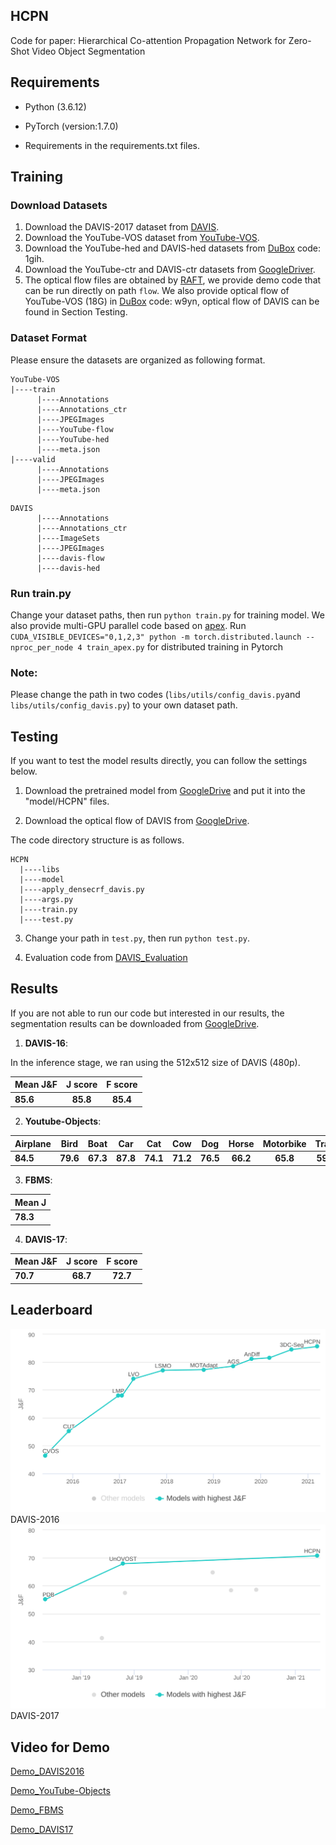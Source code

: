 ## HCPN
Code for paper: Hierarchical Co-attention Propagation Network for Zero-Shot Video Object Segmentation

## Requirements
- Python (3.6.12)

- PyTorch (version:1.7.0) 

- Requirements in the requirements.txt files.


## Training
### Download Datasets
1. Download the DAVIS-2017 dataset from [DAVIS](https://data.vision.ee.ethz.ch/csergi/share/davis/DAVIS-2017-Unsupervised-trainval-480p.zip).
2. Download the YouTube-VOS dataset from [YouTube-VOS](https://youtube-vos.org/dataset/).
3. Download the YouTube-hed and DAVIS-hed datasets from [DuBox](https://dubox.com/s/1tA7075RgnKtLRQdpIMFCsg) code: 1gih.
4. Download the YouTube-ctr and DAVIS-ctr datasets from [GoogleDriver](https://drive.google.com/drive/folders/1GspmMlDQA4pyheiBU62RYuKzho2x_YS7?usp=sharing).
5. The optical flow files are obtained by [RAFT](https://github.com/princeton-vl/RAFT), we provide demo code that can be run directly on path ```flow```.
We also provide optical flow of YouTube-VOS (18G) in [DuBox](https://dubox.com/s/1TDIU_cY218Ygc3q86JM-fQ) code: w9yn, 
   optical flow of DAVIS can be found in Section Testing.
### Dataset Format
Please ensure the datasets are organized as following format. 
```
YouTube-VOS
|----train
      |----Annotations
      |----Annotations_ctr
      |----JPEGImages
      |----YouTube-flow
      |----YouTube-hed
      |----meta.json
|----valid
      |----Annotations
      |----JPEGImages
      |----meta.json
```

```
DAVIS
      |----Annotations
      |----Annotations_ctr
      |----ImageSets
      |----JPEGImages
      |----davis-flow
      |----davis-hed
```
### Run train.py
Change your dataset paths, then run ```python train.py``` for training model.
We also provide multi-GPU parallel code based on [apex](https://github.com/NVIDIA/apex).
Run ```CUDA_VISIBLE_DEVICES="0,1,2,3" python -m torch.distributed.launch --nproc_per_node 4 train_apex.py``` for distributed training in Pytorch
### Note: 
Please change the path in two codes (```libs/utils/config_davis.py```and ```libs/utils/config_davis.py```) to your own dataset path.
## Testing
If you want to test the model results directly, you can follow the settings below.
1. Download the pretrained model from [GoogleDrive](https://drive.google.com/drive/folders/1LYyAZtDHv8nTKVB6xY05TUSJ_7QnhnmJ?usp=sharing) and put it into the "model/HCPN" files. 

2. Download the optical flow of DAVIS from [GoogleDrive](https://drive.google.com/file/d/1ADBNzRyZwJUJVO77Iutu_H6tIN2n5SS0/view?usp=sharing).

The code directory structure is as follows.
```
HCPN
  |----libs
  |----model
  |----apply_densecrf_davis.py
  |----args.py
  |----train.py
  |----test.py
```
3. Change your path in ```test.py```, then run ```python test.py```.


4. Evaluation code from [DAVIS_Evaluation](https://github.com/davisvideochallenge/davis-matlab/tree/davis-2016)
## Results
If you are not able to run our code but interested in our results, 
the segmentation results can be downloaded from [GoogleDrive](https://drive.google.com/file/d/1EIzgDZaylhZ9rNkf4bShOY_slSqinD_W/view?usp=sharing).

1. **DAVIS-16**:

In the inference stage, we ran using the 512x512 size of DAVIS (480p).

**Mean J&F** |  **J score** | **F score** | 
---------|  :---------: | :---------: 
 **85.6** | **85.8** | **85.4** |


 2. **Youtube-Objects**:
 
**Airplane** | **Bird** | **Boat** |  **Car** | **Cat** | **Cow** |  **Dog** | **Horse** | **Motorbike** |**Train** |**Mean** |
---------|  :---------: | :---------: |:---------: | :---------: |:---------: | :---------: |:---------: | :---------: | :---------: | :---------: 
 **84.5** | **79.6** | **67.3** |**87.8** | **74.1** | **71.2** |**76.5** | **66.2** | **65.8** |**59.7** | **73.3** |


 3. **FBMS**:

**Mean J** |
---------|
 **78.3** |
 
 4. **DAVIS-17**:
 
**Mean J&F** |  **J score** | **F score** | 
---------|  :---------: | :---------: 
 **70.7** | **68.7** | **72.7** |

## Leaderboard
![Screenshot](rank1.svg)
DAVIS-2016
![Screenshot](rank2.svg)
DAVIS-2017
## Video for Demo
[Demo_DAVIS2016](https://drive.google.com/file/d/1j5mpv8R5c1CUtqX5-DIi1tuLLpS6SD_A/view?usp=sharing)

[Demo_YouTube-Objects](https://drive.google.com/file/d/1VtUZPkvip0Gqnlt_DvjgeijGF-SQatGL/view?usp=sharing)

[Demo_FBMS](https://drive.google.com/file/d/1-pFVc1wrB41QnefzUGZdHFfRDm0e3svB/view?usp=sharing)

[Demo_DAVIS17](https://drive.google.com/file/d/1qbrJtavp2xUI8fm53urL6KLWvzni17CK/view?usp=sharing)
